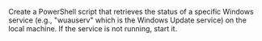 Create a PowerShell script that retrieves the status of a specific Windows service (e.g., "wuauserv" which is the Windows Update service) on the local machine. If the service is not running, start it.